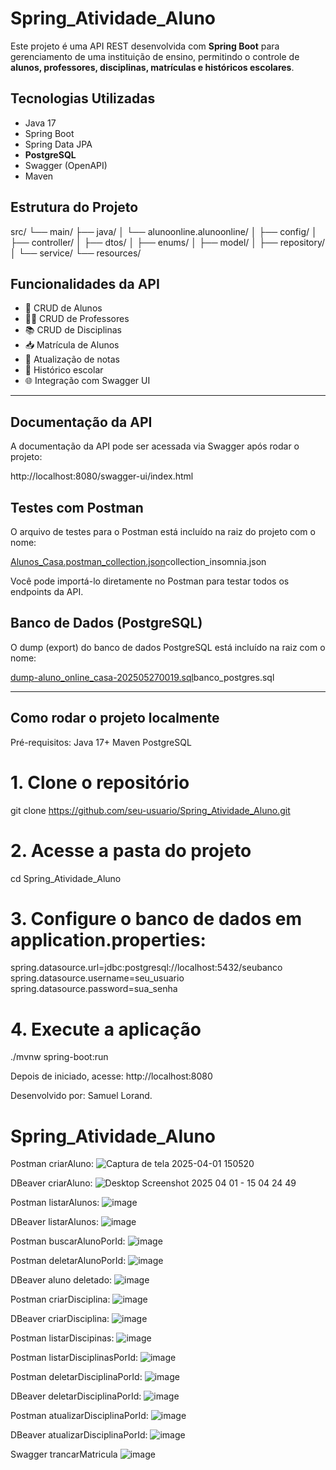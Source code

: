 # Spring_Atividade_Aluno

Este projeto é uma API REST desenvolvida com **Spring Boot** para gerenciamento de uma instituição de ensino, permitindo o controle de **alunos, professores, disciplinas, matrículas e históricos escolares**.

## Tecnologias Utilizadas

- Java 17
- Spring Boot
- Spring Data JPA
- **PostgreSQL**
- Swagger (OpenAPI)
- Maven

## Estrutura do Projeto

src/
└── main/
├── java/
│ └── alunoonline.alunoonline/
│ ├── config/
│ ├── controller/
│ ├── dtos/
│ ├── enums/
│ ├── model/
│ ├── repository/
│ └── service/
└── resources/

## Funcionalidades da API

- 📘 CRUD de Alunos
- 🧑‍🏫 CRUD de Professores
- 📚 CRUD de Disciplinas
- 📥 Matrícula de Alunos
- 📝 Atualização de notas
- 📄 Histórico escolar
- 🌐 Integração com Swagger UI

---

## Documentação da API

A documentação da API pode ser acessada via Swagger após rodar o projeto:

http://localhost:8080/swagger-ui/index.html

## Testes com Postman

O arquivo de testes para o Postman está incluído na raiz do projeto com o nome:

[Alunos_Casa.postman_collection.json](Alunos_Casa.postman_collection.json)collection_insomnia.json


Você pode importá-lo diretamente no Postman para testar todos os endpoints da API.

## Banco de Dados (PostgreSQL)

O dump (export) do banco de dados PostgreSQL está incluído na raiz com o nome:

[dump-aluno_online_casa-202505270019.sql](dump-aluno_online_casa-202505270019.sql)banco_postgres.sql

------------------------------------

## Como rodar o projeto localmente
Pré-requisitos:
Java 17+
Maven
PostgreSQL

# 1. Clone o repositório
git clone https://github.com/seu-usuario/Spring_Atividade_Aluno.git

# 2. Acesse a pasta do projeto
cd Spring_Atividade_Aluno

# 3. Configure o banco de dados em application.properties:

spring.datasource.url=jdbc:postgresql://localhost:5432/seubanco
spring.datasource.username=seu_usuario
spring.datasource.password=sua_senha

# 4. Execute a aplicação
./mvnw spring-boot:run

Depois de iniciado, acesse:
http://localhost:8080

Desenvolvido por:
Samuel Lorand.



# Spring_Atividade_Aluno

Postman criarAluno:
![Captura de tela 2025-04-01 150520](https://github.com/user-attachments/assets/0b63d6dc-c022-4ed5-85bf-221dd84d66aa)

DBeaver criarAluno:
![Desktop Screenshot 2025 04 01 - 15 04 24 49](https://github.com/user-attachments/assets/e2fe8a29-db3c-4885-8be2-6e289e30c7e8)

Postman listarAlunos:
![image](https://github.com/user-attachments/assets/a5d20cf1-529b-4c8c-82ee-1bd465226d25)

DBeaver listarAlunos:
![image](https://github.com/user-attachments/assets/fbe46d49-157d-4207-a714-07553cb6adc3)

Postman buscarAlunoPorId:
![image](https://github.com/user-attachments/assets/0201a13f-c289-410e-8708-0a9fae390d57)

Postman deletarAlunoPorId:
![image](https://github.com/user-attachments/assets/63cbd953-9e2d-44f5-b8a3-1da75ff6bb00)

DBeaver aluno deletado:
![image](https://github.com/user-attachments/assets/863a3f29-da5d-4361-9ee3-c788b3defca3)

Postman criarDisciplina:
![image](https://github.com/user-attachments/assets/64f6444b-f992-4499-8cba-e9ccb0326fd9)

DBeaver criarDisciplina:
![image](https://github.com/user-attachments/assets/abd1a6d5-0e1b-4dcb-a50a-de5314d537fa)

Postman listarDiscipinas:
![image](https://github.com/user-attachments/assets/a732b621-f2a6-4bda-8c93-b3b7f242d9a9)

Postman listarDisciplinasPorId:
![image](https://github.com/user-attachments/assets/a895afe2-d238-4e2a-b139-5b8ff4b8bf42)

Postman deletarDisciplinaPorId:
![image](https://github.com/user-attachments/assets/ac2d1a78-bab5-4dda-94bc-17fff822976b)

DBeaver deletarDisciplinaPorId:
![image](https://github.com/user-attachments/assets/494ce49c-1b86-4414-b798-951937a6d0b5)

Postman atualizarDisciplinaPorId:
![image](https://github.com/user-attachments/assets/3fbdf1ba-c884-4a6d-9772-7c51a0838e47)

DBeaver atualizarDisciplinaPorId:
![image](https://github.com/user-attachments/assets/8b29fe1b-fe68-457d-9ef3-a8c4c91f4d00)

Swagger trancarMatricula
![image](https://github.com/user-attachments/assets/b3fbfb7c-4318-4d6e-b207-5983f56129ac)

